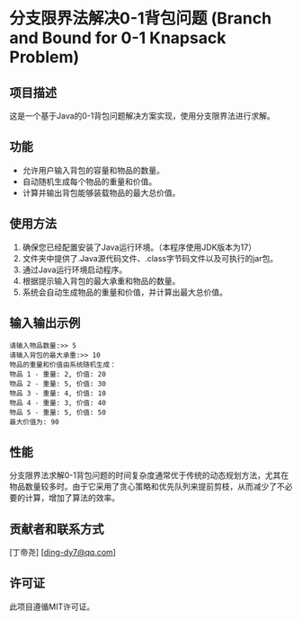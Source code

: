 # 分支限界法解决0-1背包问题 (Branch and Bound for 0-1 Knapsack Problem)

## 项目描述

这是一个基于Java的0-1背包问题解决方案实现，使用分支限界法进行求解。

## 功能

- 允许用户输入背包的容量和物品的数量。
- 自动随机生成每个物品的重量和价值。
- 计算并输出背包能够装载物品的最大总价值。

## 使用方法

1. 确保您已经配置安装了Java运行环境。（本程序使用JDK版本为17）
2. 文件夹中提供了.Java源代码文件、.class字节码文件以及可执行的jar包。
3. 通过Java运行环境启动程序。
4. 根据提示输入背包的最大承重和物品的数量。
5. 系统会自动生成物品的重量和价值，并计算出最大总价值。

## 输入输出示例

```
请输入物品数量:>> 5
请输入背包的最大承重:>> 10
物品的重量和价值由系统随机生成：
物品 1 - 重量: 2, 价值: 20
物品 2 - 重量: 5, 价值: 30
物品 3 - 重量: 4, 价值: 10
物品 4 - 重量: 3, 价值: 40
物品 5 - 重量: 5, 价值: 50
最大价值为: 90
```

## 性能

分支限界法求解0-1背包问题的时间复杂度通常优于传统的动态规划方法，尤其在物品数量较多时。由于它采用了贪心策略和优先队列来提前剪枝，从而减少了不必要的计算，增加了算法的效率。

## 贡献者和联系方式

[丁帝尧] [[ding-dy7@qq.com](mailto:ding-dy7@qq.com)]

## 许可证

此项目遵循MIT许可证。